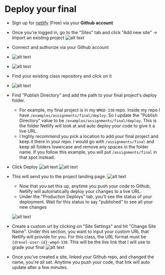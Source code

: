 # Deploy your final

- Sign up for [netlify](https://www.netlify.com/?utm_source=google&utm_medium=paid_search&utm_campaign=12755510784&adgroup=118788138897&utm_term=netlify&utm_content=kwd-371509120223&creative=514583565825&device=c&matchtype=e&location=9007308&gclid=Cj0KCQjw4PKTBhD8ARIsAHChzRKmojnmikal8k0-VppaE7wUH7_3kKUpKigX2jLQ6NPLz6uHoHePNrgaAmWkEALw_wcB) (Free) via your **Github account**
- Once you're logged in, go to the "Sites" tab and click "Add new site" -> Import an existing project
  ![alt text](/instructor_materials/assets/deploy-1.png)
- Connect and authorize via your Github account
- ![alt text](/instructor_materials/assets/deploy-2.png)
- ![alt text](/instructor_materials/assets/deploy-3.png)
- Find your existing class repository and click on it
- ![alt text](/instructor_materials/assets/deploy-4.png)
- Find "Publish Directory" and add the path to your final project's deploy folder.
  - For example, my final project is in my `WMGD-330` repo. Inside my repo I have `/examples/assignments/final/deploy`. So I update the "Publish Directory" value to be `/examples/assignments/final/deploy`. This is the folder Netlify will look at and auto deploy your code to give it a live URL.
  - I highly recommend you pick a location to add your final project and keep it there in your repo. I would go with `/assignments/final` and keep all folders lowercase and remove any spaces in the folder name. If you follow this example, you will put `/assignments/final` in that spot instead.
- Click Deploy
  ![alt text](/instructor_materials/assets/deploy-6.png)
  ![alt text](/instructor_materials/assets/deploy-5.png)

- This will send you to the project landing page.
  ![alt text](/instructor_materials/assets/deploy-7.png)

  - Now that you set this up, anytime you push your code to Github, Netlify will automatically deploy your changes to a live URL.
  - Under the "Production Deploys" tab, you'll see the status of your deployment. Wait for this status to say "published" to see all your new changes

  ![alt text](/instructor_materials/assets/deploy-8.png)

- Create a custom url by clicking on "Site Settings" and hit "Change Site Name". Under this section, you want to input your custom URL that Netlify will provide for you. For this class, the URL format must be `{drexel-user-id}-wmgd-330`. This will be the live link that I will use to grade your final
  ![alt text](/instructor_materials/assets/deploy-9.png)

- Once you've created a site, linked your Github repo, and changed the name, you're all set. Anytime you push your code, that link will auto update after a few minutes.
